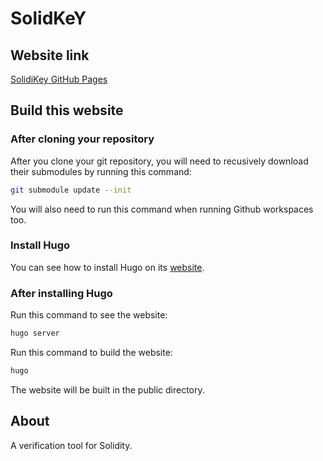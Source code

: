 # SolidKeY

## Website link

[SolidiKey GitHub Pages](https://solidikey.github.io/SolidiKeY/)

## Build this website

### After cloning your repository

After you clone your git repository, you will need to recusively download their submodules by running this command:

```bash
git submodule update --init
```

You will also need to run this command when running Github workspaces too.

### Install Hugo

You can see how to install Hugo on its [website](https://gohugo.io/installation/).

### After installing Hugo

Run this command to see the website:
```bash
hugo server
```

Run this command to build the website:
```bash
hugo
```
The website will be built in the public directory.


## About

A verification tool for Solidity.
